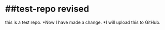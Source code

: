 ##test-repo revised
=========

this is a test repo. 
*Now I have made a change. 
*I will upload this to GitHub.
